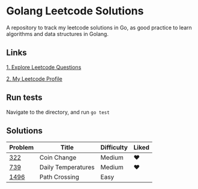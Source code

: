 # Golang Leetcode Solutions
A repository to track my leetcode solutions in Go, as good practice to learn algorithms and data structures in Golang.

## Links
[1. Explore Leetcode Questions](https://leetcode.com/problemset/all/)

[2. My Leetcode Profile](https://leetcode.com/yonlugoh/)

## Run tests
Navigate to the directory, and run `go test`

## Solutions
|Problem|Title|Difficulty|Liked|
|-------------|--------------------------|------------- |------------- |
|[322](https://leetcode.com/problems/coin-change/)| Coin Change|Medium|❤|
|[739](https://leetcode.com/problems/daily-temperatures/)| Daily Temperatures|Medium|❤|
|[1496](https://leetcode.com/problems/path-crossing/)| Path Crossing|Easy||
